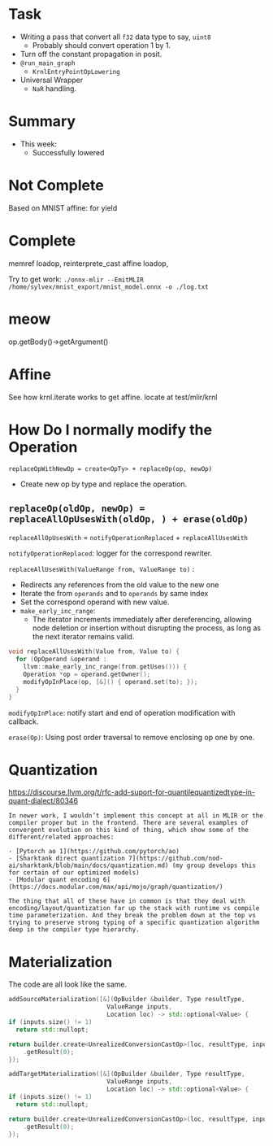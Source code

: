# Task

- Writing a pass that convert all `f32` data type to say, `uint8`
	- Probably should convert operation 1 by 1.
- Turn off the constant propagation in posit.
- `@run_main_graph`
	- `KrnlEntryPointOpLowering`
- Universal Wrapper
	- `NaR` handling.

# Summary

- This week:
	- Successfully lowered

# Not Complete

Based on MNIST
affine: for yield

# Complete

memref loadop, reinterprete_cast
affine loadop,

Try to get work:
`./onnx-mlir --EmitMLIR /home/sylvex/mnist_export/mnist_model.onnx -o ./log.txt`
# meow

op.getBody()->getArgument()

# Affine

See how krnl.iterate works to get affine.
locate at test/mlir/krnl

# How Do I normally modify the Operation

`replaceOpWithNewOp = create<OpTy> + replaceOp(op, newOp)`
- Create new op by type and replace the operation.

`replaceOp(oldOp, newOp) = replaceAllOpUsesWith(oldOp, ) + erase(oldOp)`
- 

`replaceAllOpUsesWith` = `notifyOperationReplaced` + `replaceAllUsesWith`

`notifyOperationReplaced`: logger for the correspond rewriter.

`replaceAllUsesWith(ValueRange from, ValueRange to)` :
- Redirects any references from the old value to the new one
- Iterate the from `operands` and to `operands` by same index 
- Set the correspond operand with new value.
- `make_early_inc_range`: 
	- The iterator increments immediately after dereferencing, allowing node deletion or insertion without disrupting the process, as long as the next iterator remains valid.

```cpp
void replaceAllUsesWith(Value from, Value to) {
  for (OpOperand &operand : 
    llvm::make_early_inc_range(from.getUses())) {
    Operation *op = operand.getOwner();
    modifyOpInPlace(op, [&]() { operand.set(to); });
  }
}

```

`modifyOpInPlace`: notify start and end of operation modification with callback.

`erase(Op)`: Using post order traversal to remove enclosing op one by one.

# Quantization

https://discourse.llvm.org/t/rfc-add-suport-for-quantilequantizedtype-in-quant-dialect/80346

```
In newer work, I wouldn’t implement this concept at all in MLIR or the compiler proper but in the frontend. There are several examples of convergent evolution on this kind of thing, which show some of the different/related approaches:

- [Pytorch ao 1](https://github.com/pytorch/ao)
- [Sharktank direct quantization 7](https://github.com/nod-ai/sharktank/blob/main/docs/quantization.md) (my group develops this for certain of our optimized models)
- [Modular quant encoding 6](https://docs.modular.com/max/api/mojo/graph/quantization/)

The thing that all of these have in common is that they deal with encoding/layout/quantization far up the stack with runtime vs compile time parameterization. And they break the problem down at the top vs trying to preserve strong typing of a specific quantization algorithm deep in the compiler type hierarchy.
```

# Materialization

The code are all look like the same.
```cpp
addSourceMaterialization([&](OpBuilder &builder, Type resultType,
						   ValueRange inputs,
						   Location loc) -> std::optional<Value> {
if (inputs.size() != 1)
  return std::nullopt;

return builder.create<UnrealizedConversionCastOp>(loc, resultType, inputs)
	.getResult(0);
});

addTargetMaterialization([&](OpBuilder &builder, Type resultType,
						   ValueRange inputs,
						   Location loc) -> std::optional<Value> {
if (inputs.size() != 1)
  return std::nullopt;

return builder.create<UnrealizedConversionCastOp>(loc, resultType, inputs)
	.getResult(0);
});
```